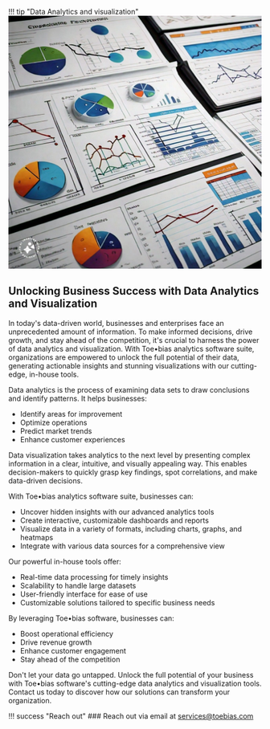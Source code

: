 !!! tip "Data Analytics and visualization"
    ![data-analytics](https://raw.githubusercontent.com/Toebias-enterprise/assets/main/analytic-graphs.jpeg)

## Unlocking Business Success with Data Analytics and Visualization

In today's data-driven world, businesses and enterprises face an unprecedented amount of information. To make informed decisions, drive growth, and stay ahead of the competition, it's crucial to harness the power of data analytics and visualization. With Toe•bias analytics software suite, organizations are empowered to unlock the full potential of their data, generating actionable insights and stunning visualizations with our cutting-edge, in-house tools.

Data analytics is the process of examining data sets to draw conclusions and identify patterns. It helps businesses:

- Identify areas for improvement
- Optimize operations
- Predict market trends
- Enhance customer experiences

Data visualization takes analytics to the next level by presenting complex information in a clear, intuitive, and visually appealing way. This enables decision-makers to quickly grasp key findings, spot correlations, and make data-driven decisions.

With Toe•bias analytics software suite, businesses can:

- Uncover hidden insights with our advanced analytics tools
- Create interactive, customizable dashboards and reports
- Visualize data in a variety of formats, including charts, graphs, and heatmaps
- Integrate with various data sources for a comprehensive view

Our powerful in-house tools offer:

- Real-time data processing for timely insights
- Scalability to handle large datasets
- User-friendly interface for ease of use
- Customizable solutions tailored to specific business needs

By leveraging Toe•bias software, businesses can:

- Boost operational efficiency
- Drive revenue growth
- Enhance customer engagement
- Stay ahead of the competition

Don't let your data go untapped. Unlock the full potential of your business with Toe•bias software's cutting-edge data analytics and visualization tools. Contact us today to discover how our solutions can transform your organization.

!!! success "Reach out"
    ### Reach out via email at [services@toebias.com](mailto:services@toebias.com)
